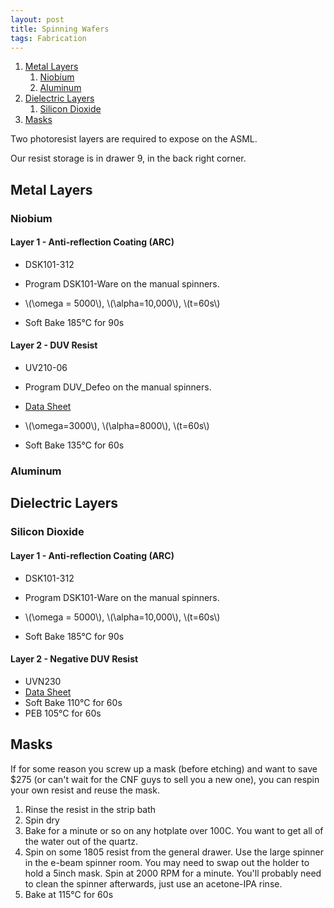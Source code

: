```yaml
---
layout: post
title: Spinning Wafers
tags: Fabrication
---
```


<!-- MarkdownTOC -->

1. [Metal Layers](#metal-layers)
    1. [Niobium](#niobium)
    2. [Aluminum](#aluminum)
2. [Dielectric Layers](#dielectric-layers)
    1. [Silicon Dioxide](#silicon-dioxide)
3. [Masks](#masks)

<!-- /MarkdownTOC -->


Two photoresist layers are required to expose on the ASML. 

Our resist storage is in drawer 9, in the back right corner.

<a name="metal-layers"></a>
## Metal Layers

<a name="niobium"></a>
### Niobium

#### Layer 1 - Anti-reflection Coating (ARC)
* DSK101-312

* Program DSK101-Ware on the manual spinners.

* \\(\omega = 5000\\), \\(\alpha=10,000\\), \\(t=60s\\)

* Soft Bake 185&deg;C for 90s

#### Layer 2 - DUV Resist
* UV210-06

* Program DUV_Defeo on the manual spinners. 

* [Data Sheet](http://www.microchem.com/PDFs_Dow/UV210%20Data%20Sheet.pdf)

* \\(\omega=3000\\), \\(\alpha=8000\\), \\(t=60s\\)

* Soft Bake 135&deg;C for 60s

<a name="aluminum"></a>
### Aluminum

<a name="dielectric-layers"></a>
## Dielectric Layers

<a name="silicon-dioxide"></a>
### Silicon Dioxide

#### Layer 1 - Anti-reflection Coating (ARC)
* DSK101-312

* Program DSK101-Ware on the manual spinners.

* \\(\omega = 5000\\), \\(\alpha=10,000\\), \\(t=60s\\)

* Soft Bake 185&deg;C for 90s

#### Layer 2 - Negative DUV Resist
* UVN230
* [Data Sheet](http://www.microchem.com/PDFs_Dow/UVN30%20Datasheet.pdf)
* Soft Bake 110&deg;C for 60s
* PEB 105&deg;C for 60s

<a name="masks"></a>
## Masks

If for some reason you screw up a mask (before etching) and want to save $275 (or can't wait for the CNF guys to sell you a new one), you can respin your own resist and reuse the mask. 

1. Rinse the resist in the strip bath
2. Spin dry
3. Bake for a minute or so on any hotplate over 100C. You want to get all of the water out of the quartz. 
4. Spin on some 1805 resist from the general drawer. Use the large spinner in the e-beam spinner room. You may need to swap out the holder to hold a 5inch mask. Spin at 2000 RPM for a minute. You'll probably need to clean the spinner afterwards, just use an acetone-IPA rinse. 
5. Bake at 115&deg;C for 60s


